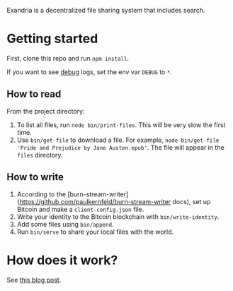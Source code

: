 Exandria is a decentralized file sharing system that includes search.

Getting started
===============

First, clone this repo and run `npm install`.

If you want to see [debug](https://github.com/visionmedia/debug) logs, set the env var `DEBUG` to `*`.

How to read
-----------
From the project directory:

1. To list all files, run `node bin/print-files`. This will be very slow the first time.
2. Use `bin/get-file` to download a file. For example, `node bin/get-file 'Pride and Prejudice by Jane Austen.epub'`. The file will appear in the `files` directory.

How to write
------------
1. According to the [burn-stream-writer](https://github.com/paulkernfeld/burn-stream-writer docs), set up Bitcoin and make a `client-config.json` file.
2. Write your identity to the Bitcoin blockchain with `bin/write-identity`.
3. Add some files using `bin/append`.
4. Run `bin/serve` to share your local files with the world.

How does it work?
=================
See [this blog post](http://paulkernfeld.com/2016/04/13/exandria.html).
